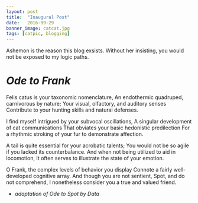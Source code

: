 ```yaml
---
layout: post
title:  "Inaugural Post"
date:   2016-09-29
banner_image: catcat.jpg
tags: [catpic, blogging]
---
```


Ashemon is the reason this blog exsists. Without her insisting, you would not be exposed to my logic paths.

<!--more-->

# _Ode to Frank_

Felis catus is your taxonomic nomenclature,
An endothermic quadruped, carnivorous by nature;
Your visual, olfactory, and auditory senses
Contribute to your hunting skills and natural defenses.

I find myself intrigued by your subvocal oscillations,
A singular development of cat communications
That obviates your basic hedonistic predilection
For a rhythmic stroking of your fur to demonstrate affection.

A tail is quite essential for your acrobatic talents;
You would not be so agile if you lacked its counterbalance.
And when not being utilized to aid in locomotion,
It often serves to illustrate the state of your emotion.

O Frank, the complex levels of behavior you display
Connote a fairly well-developed cognitive array.
And though you are not sentient, Spot, and do not comprehend,
I nonetheless consider you a true and valued friend.

- _adaptation of Ode to Spot by Data_
